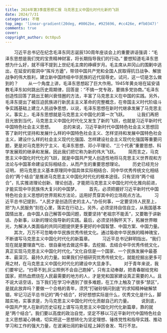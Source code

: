 ```yaml
---
title: 2024年第3季度思想汇报 马克思主义中国化时代化新的飞跃
date: 2024/7/31
categories: 不倦
top_img: 'linear-gradient(20deg, #0062be, #925696, #cc426e, #fb0347)'
comments: true
cover: 
copyright_author: Oct0pu5
---
```


&ensp;&ensp;&ensp;&ensp;习近平总书记在纪念毛泽东同志诞辰130周年座谈会上的重要讲话强调：“毛泽东思想是我们党的宝贵精神财富，将长期指导我们的行动。”
要想知道毛泽东思想为什么好，就不得不提到上世纪毛主席的峥嵘岁月。毛主席从井冈山的围剿中逃出，在延安的窑洞中“挥斥方遒”，带领中国共产党和全国人民取得抗日战争、解放战争的伟大胜利，建立新中国终结中华民族的近代屈辱史。试问，这一切是怎么做到的？
&ensp;&ensp;&ensp;&ensp;从一个角度上讲，毛泽东思想起了巨大作用。1945年黄炎培在延安请教毛泽东如何跳出历史周期律，回答是：“不搞一党专政，要搞多党协商。”毛泽东创造性回答了跳出王朝兴衰怪圈的方法，丰富了马克思主义在中国的实践。另外，毛泽东提出了被压迫民族进行新民主主义革命的完整概念，在帝国主义时代阶级斗争实践基础上建立人民战争思想，以说，毛泽东思想在新时代继承发展了马克思主义。事实上，毛泽东思想就是马克思主义中国化的第一次飞跃。
&ensp;&ensp;&ensp;&ensp;让我们再把目光放到当代，马克思主义中国化时代化又发生了新的飞跃，也就是习近平新时代中国特色社会主义思想。
&ensp;&ensp;&ensp;&ensp;总的来说，习近平新时代中国特色社会主义思想回答了新时代坚持和发展什么样的中国特色社会主义、怎样坚持和发展中国特色社会主义，建设什么样的社会主义现代化强国、怎样建设社会主义现代化强国等重要问题，更是对马克思列宁主义、毛泽东思想、邓小平理论、“三个代表”重要思想、科学发展观的继承和发展。因此我们把它称为新的伟大飞跃。
&ensp;&ensp;&ensp;&ensp;简而言之，马克思主义中国化时代化的飞跃，就是中国共产党人创造性地将马克思主义世界观和方法论与中国革命建设实际相结合，从而产生的重要思想理论。
&ensp;&ensp;&ensp;&ensp;历史已经充分证明， 把马克思主义基本原理同中国具体实际相结合、同中华优秀传统文化相结合的“两个结合”是推进马克思主义中国化时代化的根本途径。只有坚持“两个结合”，扎实推进理论创新、理论创造，才能把马克思主义中国化时代化推向前进，才能实现中华民族伟大复兴的中国梦。
&ensp;&ensp;&ensp;&ensp;首先，必须把握好习近平新时代中国特色社会主义思想的世界观和方法论，运用好贯穿其中的立场观点方法。
&ensp;&ensp;&ensp;&ensp;习近平总书记提到，“人民才是创造历史的主人。”办任何事，一定要坚持人民至上，把“为人民服务”刻在心里，落实在行动上。另外，必须坚持自信自立，从我国基本国情出发，由中国人自己解答中国问题，既要坚持“老祖宗不能丢”，又要敢于讲新话、办新事，以新的理论指导新的实践。最后，必须坚持胸怀天下，拓展世界眼光，为解决人类面临的共同问题提供更多更好的中国智慧、中国方案、中国力量。
&ensp;&ensp;&ensp;&ensp;其次，万万不可忽略中华民族优秀传统文化。通过吸收中华民族的精神瑰宝，不断谱写马克思主义中国化时代化的新篇章。
&ensp;&ensp;&ensp;&ensp;习近平总书记鲜明指出，“我们现在就是要理直气壮、很自豪地去做这件事，去挖掘、去结合中华优秀传统文化，真正实现马克思主义中国化时代化。”文化自信是一个国家、一个民族发展中最基本、最深沉、最持久的力量。如果我们仔细研究优秀传统文化，就能挖掘出更多可用之材，在马克思主义中国化时代化的建设中大显身手。
&ensp;&ensp;&ensp;&ensp;对于青年来说，我们要牢记，“扫帚不到,灰尘照例不会自己跑掉”。只有主动奉献，把青春献给党和国家，把热血燃烧在人民最需要的地方的人，才是党和国家建设真正需要的人。且不说大话空话，当下我们在学习中遇到了很多难题，在工作上触及了很多“禁区”，是就此放弃吗？要做一个合格的青年，须凭“打破砂锅问到底”的求知精神破解禁锢，牢记习近平总书记的“两个结合”，好好想想实际是什么，优秀文化是什么，脚踏实地，实事求是，为马克思主义中国化时代化贡献自己的力量。
&ensp;&ensp;&ensp;&ensp;说到底，中国共产党人在新的历史征程上谱写马克思主义中国化时代化新篇章，靠的就是“两个结合”。我们要以高度的政治自觉，坚定不移以习近平新时代中国特色社会主义思想凝心铸魂，切实把这一思想转化为坚定理想、锤炼党性和指导实践、推动学习和工作的强大力量，在波澜壮阔的新征程上踔厉奋发、笃行不怠。